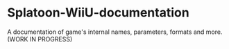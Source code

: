 # Splatoon-WiiU-documentation
A documentation of game's internal names, parameters, formats and more.
(WORK IN PROGRESS)
